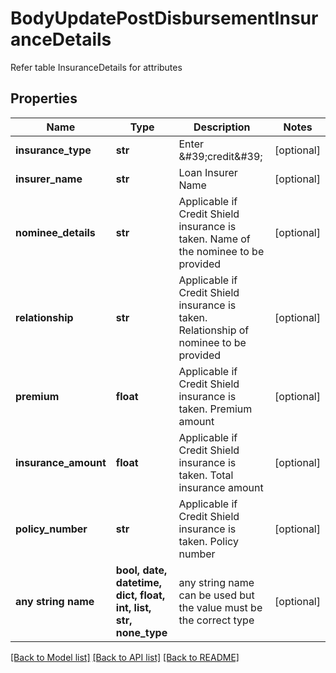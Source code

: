 # BodyUpdatePostDisbursementInsuranceDetails

Refer table InsuranceDetails for attributes

## Properties
Name | Type | Description | Notes
------------ | ------------- | ------------- | -------------
**insurance_type** | **str** | Enter &amp;#39;credit&amp;#39; | [optional] 
**insurer_name** | **str** | Loan Insurer Name | [optional] 
**nominee_details** | **str** | Applicable if Credit Shield insurance is taken. Name of the nominee to be provided | [optional] 
**relationship** | **str** | Applicable if Credit Shield insurance is taken. Relationship of nominee to be provided | [optional] 
**premium** | **float** | Applicable if Credit Shield insurance is taken. Premium amount | [optional] 
**insurance_amount** | **float** | Applicable if Credit Shield insurance is taken. Total insurance amount | [optional] 
**policy_number** | **str** | Applicable if Credit Shield insurance is taken. Policy number | [optional] 
**any string name** | **bool, date, datetime, dict, float, int, list, str, none_type** | any string name can be used but the value must be the correct type | [optional]

[[Back to Model list]](../README.md#documentation-for-models) [[Back to API list]](../README.md#documentation-for-api-endpoints) [[Back to README]](../README.md)


